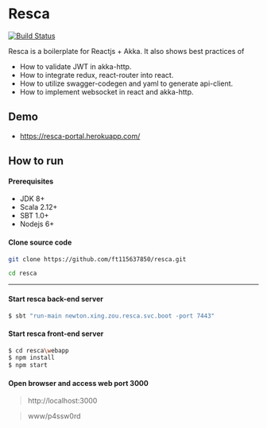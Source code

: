 # Resca
[![Build Status](https://travis-ci.org/ft115637850/resca.svg?branch=master)](https://travis-ci.org/ft115637850/resca)

Resca is a boilerplate for Reactjs + Akka.
It also shows best practices of
* How to validate JWT in akka-http.
* How to integrate redux, react-router into react.
* How to utilize swagger-codegen and yaml to generate api-client.
* How to implement websocket in react and akka-http.

## Demo
* https://resca-portal.herokuapp.com/

## How to run
#### Prerequisites

* JDK 8+
* Scala 2.12+
* SBT 1.0+
* Nodejs 6+

#### Clone source code
```sh
git clone https://github.com/ft115637850/resca.git

cd resca
```
---

#### Start resca back-end server
```sh
$ sbt "run-main newton.xing.zou.resca.svc.boot -port 7443"
```

#### Start resca front-end server
```sh
$ cd resca\webapp
$ npm install
$ npm start
```

#### Open browser and access web port 3000
> http://localhost:3000

> www/p4ssw0rd
